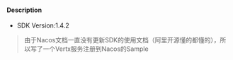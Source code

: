 ####  Description
- SDK Version:1.4.2
> 由于Nacos文档一直没有更新SDK的使用文档（阿里开源懂的都懂的），所以写了一个Vertx服务注册到Nacos的Sample
